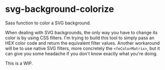 # svg-background-colorize
Sass function to color a SVG background.

When dealing with SVG backgrounds, the only way you have to change its color is by using CSS filters. I'm trying to build this tool to simply pass an HEX color code and return the equivalent filter values.
Another workaround will be to use native SVG filters, more concretely the `<feColorMatrix>`, but it can give you some headache if you don't know exactly what you're doing.

This is a WIP.